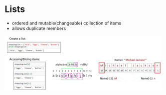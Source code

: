 # Lists
- ordered and mutable(changeable) collection of items
- allows duplicate members

![Lists](lists.PNG)<!-- .element: style="border:0; width:100%" -->